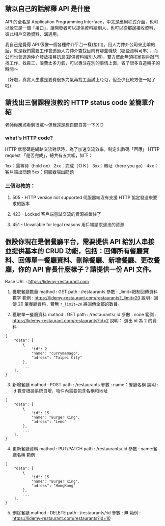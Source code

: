 ## 請以自己的話解釋 API 是什麼
API 的全名是 Application Programming Interface，中文是應用程式介面，也可以說它是一個「接口」，讓開發者可以提供資料給別人，也可以從那邊接收資料，彼此相戶交換資料、溝通用。

我自己是覺得 API 很像一個各種仲介平台一樣(接口)。用人力仲介公司來比喻的話，就是我們需要工作會透過人力仲介查找目前有哪些職缺（哪些資料可串），而公司也會透過仲介發放招募訊息(提供資料給別人串)，雙方彼此無須挨家挨戶敲門找工作、找員工，浪費太多力氣，可以專注在別的事情上面，省了很多自造輪子的時間～

（好啦，真實人生還是要費很多力氣再找工面試上ＱＱ，但至少比較方便一點了啦）


## 請找出三個課程沒教的 HTTP status code 並簡單介紹
老師你應該看到很膩～但我還是想自問自答一下ＸＤ

### what's HTTP code?
HTTP 狀態碼是網路交流對話時，為了加速交流效率，制定出數碼「回應」 HTTP request 「是否完成」，總共有五大組，如下：

1xx：需等待（hold on）
2xx：完成（ＯＫ）
3xx：轉址（here you go）
4xx：客戶端出問題 
5xx：伺服器端出問題

### 三個沒教的：
1. 505 - HTTP version not supported
伺服器端沒有支援 HTTP 協定發送來要求的版本

2. 423 - Locked
客戶端嘗試交流的資源被鎖住了

3. 451 - Unvailable for legal reasons
用戶端請求違法的資源


## 假設你現在是個餐廳平台，需要提供 API 給別人串接並提供基本的 CRUD 功能，包括：回傳所有餐廳資料、回傳單一餐廳資料、刪除餐廳、新增餐廳、更改餐廳，你的 API 會長什麼樣子？請提供一份 API 文件。

Base URL : https://lidemy-restaurant.com 

1. 獲取餐廳數量
mathod : GET
path : /restaurants
參數 : _limit=限制回傳資料數字
範例 : https://lidemy-restaurant.com/restaurants?_limit=20
說明 : 回傳 20 筆餐廳資料，若無 `?_limit=20` 將回傳全部的數目。

2. 獲取單一餐廳資料
mathod : GET
path : /restaurants/:id
參數 : none
範例 : https://lidemy-restaurant.com/restaurants?id=2
說明： 選出 id 為 2 的資料
```
{
    "data": [
        {
            "id": 2 
            "name": "currymamago",
            "adress": "Taipei City"
        },
        ...
    ],
}
```

3. 新增餐廳
mathod : POST
path : /restaurants
參數 : name：餐廳名稱
說明 : id 數會根據系統自增，物件內需要包含名稱和地址 
```
{
    "data": [
        {
            "id": 15 
            "name": "Burger King",
            "adress": "Leno"
        },
        ...
    ],
}
```

4. 更新餐廳資料 
mathod : PUT/PATCH
path : /restaurants/:id
參數 : name:餐廳名稱
範例 : 
```
{
    "data": [
        {
            "id": 15 
            "name": "Burger King",
            "adress": "HongKong"
        },
        ...
    ],
}
```

5. 刪除餐廳
mathod : DELETE
path : /restaurants/:id
參數 : 無
範例 : https://lidemy-restaurant.com/restaurants?id=10
